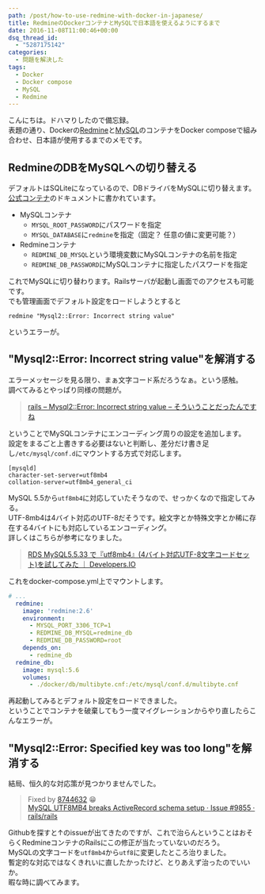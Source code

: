 ```yaml
---
path: /post/how-to-use-redmine-with-docker-in-japanese/
title: RedmineのDockerコンテナとMySQLで日本語を使えるようにするまで
date: 2016-11-08T11:00:46+00:00
dsq_thread_id:
  - "5287175142"
categories:
  - 問題を解決した
tags:
  - Docker
  - Docker compose
  - MySQL
  - Redmine
---
```

こんにちは。ドハマりしたので備忘録。  
表題の通り、Dockerの[Redmine](https://hub.docker.com/_/redmine/)と[MySQL](https://hub.docker.com/_/mysql/)のコンテナをDocker composeで組み合わせ、日本語が使用するまでのメモです。

<!--more-->

RedmineのDBをMySQLへの切り替える
----------------------------------------

デフォルトはSQLiteになっているので、DBドライバをMySQLに切り替えます。 [公式コンテナ](https://hub.docker.com/_/redmine/)のドキュメントに書かれています。

  * MySQLコンテナ 
      * `MYSQL_ROOT_PASSWORD`にパスワードを指定
      * `MYSQL_DATABASE`に`redmine`を指定（固定？ 任意の値に変更可能？）
  * Redmineコンテナ 
      * `REDMINE_DB_MYSQL`という環境変数にMySQLコンテナの名前を指定
      * `REDMINE_DB_PASSWORD`にMySQLコンテナに指定したパスワードを指定

これでMySQLに切り替わります。Railsサーバが起動し画面でのアクセスも可能です。  
でも管理画面でデフォルト設定をロードしようとすると

```
redmine "Mysql2::Error: Incorrect string value"
```

というエラーが。

## "Mysql2::Error: Incorrect string value"を解消する

エラーメッセージを見る限り、まぁ文字コード系だろうなぁ。という感触。  
調べてみるとやっぱり同様の問題が。

> [rails – Mysql2::Error: Incorrect string value – そういうことだったんですね](http://babiy3104.hateblo.jp/entry/2014/02/13/000219)

ということでMySQLコンテナにエンコーディング周りの設定を追加します。  
設定をまるごと上書きする必要はないと判断し、差分だけ書き足し`/etc/mysql/conf.d`にマウントする方式で対応します。

```
[mysqld]
character-set-server=utf8mb4
collation-server=utf8mb4_general_ci
```

MySQL 5.5から`utf8mb4`に対応していたそうなので、せっかくなので指定してみる。  
UTF-8mb4は4バイト対応のUTF-8だそうです。絵文字とか特殊文字とか稀に存在する4バイトにも対応しているエンコーディング。  
詳しくはこちらが参考になりました。

> [RDS MySQL5.5.33 で『utf8mb4』(4バイト対応UTF-8文字コードセット)を試してみた ｜ Developers.IO](http://dev.classmethod.jp/cloud/aws/utf8mb4-on-rds-mysql/)

これをdocker-compose.yml上でマウントします。

```yaml
# ...
  redmine:
    image: 'redmine:2.6'
    environment:
      - MYSQL_PORT_3306_TCP=1
      - REDMINE_DB_MYSQL=redmine_db
      - REDMINE_DB_PASSWORD=root
    depends_on:
      - redmine_db
  redmine_db:
    image: mysql:5.6
    volumes:
      - ./docker/db/multibyte.cnf:/etc/mysql/conf.d/multibyte.cnf
```

再起動してみるとデフォルト設定をロードできました。  
ということでコンテナを破棄してもう一度マイグレーションからやり直したらこんなエラーが。

## "Mysql2::Error: Specified key was too long"を解消する

結局、恒久的な対応策が見つかりませんでした。

> Fixed by [8744632](https://github.com/rails/rails/commit/8744632fb5649cf26cdcd1518a3554ece95a401b) 😁  
> [MySQL UTF8MB4 breaks ActiveRecord schema setup · Issue #9855 · rails/rails](https://github.com/rails/rails/issues/9855)

Githubを探すと↑のissueが出てきたのですが、これで治らんということはおそらくRedmineコンテナのRailsにこの修正が当たっていないのだろう。  
MySQLの文字コードを`utf8mb4`から`utf8`に変更したところ治りました。  
暫定的な対応ではなくきれいに直したかったけど、とりあえず治ったのでいいか。  
暇な時に調べてみます。

